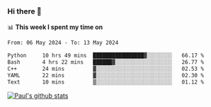 ### Hi there 👋

📊 **This week I spent my time on**
<!--START_SECTION:waka-->

```txt
From: 06 May 2024 - To: 13 May 2024

Python     10 hrs 49 mins  ████████████████▓░░░░░░░░   66.17 %
Bash       4 hrs 22 mins   ██████▓░░░░░░░░░░░░░░░░░░   26.77 %
C++        24 mins         ▓░░░░░░░░░░░░░░░░░░░░░░░░   02.53 %
YAML       22 mins         ▓░░░░░░░░░░░░░░░░░░░░░░░░   02.30 %
Text       10 mins         ▒░░░░░░░░░░░░░░░░░░░░░░░░   01.12 %
```

<!--END_SECTION:waka-->


[![Paul's github stats](https://github-readme-stats.vercel.app/api?username=mickeyouyou&theme=dracula&show_icons=true)](https://github.com/anuraghazra/github-readme-stats)
